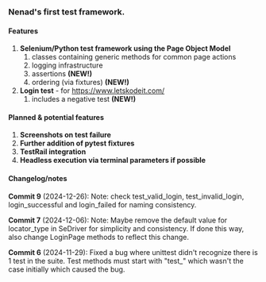 ### Nenad's first test framework.

#### Features

1. **Selenium/Python test framework using the Page Object Model**
   1. classes containing generic methods for common page actions
   2. logging infrastructure
   3. assertions **(NEW!)**
   4. ordering (via fixtures) **(NEW!)**
2. **Login test** - for https://www.letskodeit.com/
   1. includes a negative test **(NEW!)**

#### Planned & potential features

1. **Screenshots on test failure**
2. **Further addition of pytest fixtures**
3. **TestRail integration**
4. **Headless execution via terminal parameters if possible**

#### Changelog/notes

**Commit 9** (2024-12-26): Note: check test_valid_login, test_invalid_login, login_successful and login_failed for naming consistency.

**Commit 7** (2024-12-06): Note: Maybe remove the default value for locator_type in SeDriver for simplicity and consistency. If done this way, also change LoginPage methods to reflect this change. 

**Commit 6** (2024-11-29): Fixed a bug where unittest didn't recognize there is 1 test in the suite. Test methods must start with "test_" which wasn't the case initially which caused the bug.
